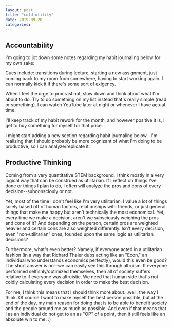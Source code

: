 ```yaml
---
layout: post
title: "cold utility"
date: 2019-09-20
categories:
---
```

## Accountability
I'm going to jot down some notes regarding my habit journaling below for my own sake:

Cues include: transitions during lecture, starting a new assignment, just coming back to my room from somewhere, having to start working again. I can normally kick it if there's some sort of exigency.

When I feel the urge to procrastinat, slow down and think about what I'm about to do. Try to do something on my list instead that's really simple (read or something). I can watch YouTube later at night or whenever I have actual time.

I'll keep track of my habit rework for the month, and however positive it is, I get to buy something for myself for that price.

I might start adding a new section regarding habit journaling below--I'm realizing that I should probably be more cognizant of what I'm doing to be productive, so I can analyze/replicate it.

## Productive Thinking
Coming from a very quantitative STEM background, I think mostly in a very logical way that can be construed as utilitarian. If I reflect on things I've done or things I plan to do, I often will analyze the pros and cons of every decision--subconsciouly or not.

Yet, most of the time I don't feel like I'm very utilitarian. I value a lot of things solely based off of human factors, relationships with friends, or just general things that make me happy but aren't technically the most economical. Yet, every time we make a decision, aren't we subsciously weighing the pros and cons of it? And depending on the person, certain pros are weighted heavier and certain cons are also weighted differently. Isn't every decision, even "non-utilitarian" ones, founded upon the same logic as utilitarian decisions?

Furthermore, what's even better? Namely, if everyone acted in a utilitarian fashion (in a way that Richard Thaler dubs acting like an "Econ," an individual who understands economics perfectly), would this even be good? The short answer is no--we can easily see this through altruism. If everyone performed selfishly/optimized themselves, then all of society suffers relative to if everyone was altruistic. We need that human side that's not coldly calculating every decision in order to make the best decision.

For me, I think this means that I should think more about...well, the way I think. Of course I want to make myself the best person possible, but at the end of the day, my main reason for doing that is to be able to benefit society and the people around me as much as possible. And even if that means that I as an individual do not get to an as "OP" of a point, then it still feels like an absolute win to me. :)
